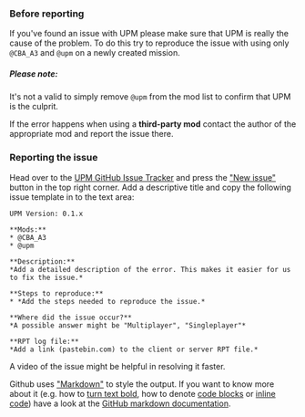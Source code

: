### Before reporting

If you've found an issue with UPM please make sure that UPM is really the cause of the problem. To do this try to reproduce the issue with using only `@CBA_A3` and `@upm` on a newly created mission.

<div class="panel callout">
    <h5>Please note:</h5>
    <p>It's not a valid to simply remove <code>@upm</code> from the mod list to confirm that UPM is the culprit.</p>
    <p>If the error happens when using a <b>third-party mod</b> contact the author of the appropriate mod and report the issue there.</p>
</div>

### Reporting the issue

Head over to the <a href="https://github.com/upmod/UPM/issues" target="_blank">UPM GitHub Issue Tracker</a> and press the <a href="https://github.com/upmod/UPM/issues/new" target="_blank">"New issue"</a> button in the top right corner. Add a descriptive title and copy the following issue template in to the text area:

```
UPM Version: 0.1.x

**Mods:**
* @CBA_A3
* @upm

**Description:**
*Add a detailed description of the error. This makes it easier for us to fix the issue.*

**Steps to reproduce:**
* *Add the steps needed to reproduce the issue.*

**Where did the issue occur?**
*A possible answer might be "Multiplayer", "Singleplayer"*

**RPT log file:**
*Add a link (pastebin.com) to the client or server RPT file.*
```

A video of the issue might be helpful in resolving it faster.


Github uses <a href="http://daringfireball.net/projects/markdown/syntax" target="_blank">"Markdown"</a> to style the output. If you want to know more about it (e.g. how to <a href="https://help.github.com/articles/markdown-basics/#styling-text" target="_blank">turn text bold</a>, how to denote <a href="https://help.github.com/articles/markdown-basics/#inline-formats" target="_blank">code blocks</a> or <a href="https://help.github.com/articles/markdown-basics/#multiple-lines" target="_blank">inline code</a>) have a look at the <a href="https://help.github.com/articles/github-flavored-markdown/" target="_blank">GitHub markdown documentation</a>.
